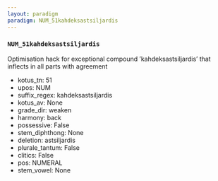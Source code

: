 ```yaml
---
layout: paradigm
paradigm: NUM_51kahdeksastsiljardis
---
```

### ` NUM_51kahdeksastsiljardis `

Optimisation hack for exceptional compound ’kahdeksastsiljardis’ that inflects in all parts with agreement
* kotus_tn: 51
* upos: NUM
* suffix_regex: kahdeksastsiljardis
* kotus_av: None
* grade_dir: weaken
* harmony: back
* possessive: False
* stem_diphthong: None
* deletion: astsiljardis
* plurale_tantum: False
* clitics: False
* pos: NUMERAL
* stem_vowel: None
